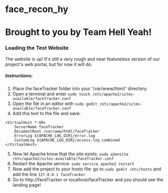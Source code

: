 # face_recon_hy

# Brought to you by Team Hell Yeah!

### Loading the Test Website
The website is up! It's still a very rough and near featureless version of our project's web portal, but for now it will do.

##### Instructions:
1. Place the faceTracker folder into your '/var/www/html/' directory.
2. Open a terminal and enter `sudo touch /etc/apache2/sites-available/faceTracker.conf`
3. Open the file in an editor with `sudo gedit /etc/apache2/sites-available/faceTracker.conf`
4. Add this text to the file and save: 
```
<VirtualHost *:80>
    ServerName faceTracker
    DocumentRoot /var/www/html/faceTracker
    ErrorLog ${APACHE_LOG_DIR}/error.log
    CustomLog ${APACHE_LOG_DIR}/access.log combined
</VirtualHost>
```
5. Now let Apache know that the site exists: `sudo a2ensite /etc/apache2/sites-available/faceTracker.conf`
6. Restart the Apache service: `sudo service apache2 restart`
7. Now add the project to your hosts file: go to `sudo gedit /etc/hosts` and add the line `127.0.0.1 faceTracker`
8. Go to http://faceTracker or localhost/faceTracker and you should see the landing page!

